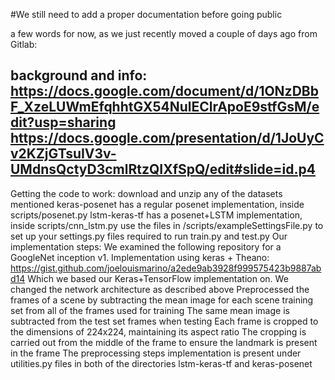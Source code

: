#We still need to add a proper documentation before going public 

a few words for now, as we just recently moved a couple of days ago from Gitlab:

background and info:
https://docs.google.com/document/d/1ONzDBbF_XzeLUWmEfqhhtGX54NulEClrApoE9stfGsM/edit?usp=sharing
https://docs.google.com/presentation/d/1JoUyCv2KZjGTsuIV3v-UMdnsQctyD3cmlRtzQIXfSpQ/edit#slide=id.p4
----
Getting the code to work:
download and unzip any of the datasets mentioned
keras-posenet has a regular posenet implementation, inside scripts/posenet.py
lstm-keras-tf has a posenet+LSTM implementation, inside scripts/cnn_lstm.py
use the files in /scripts/exampleSettingsFile.py to set up your settings.py files required to run train.py and test.py
Our implementation steps:
We examined the following repository for a GoogleNet inception v1. Implementation using keras + Theano:
https://gist.github.com/joelouismarino/a2ede9ab3928f999575423b9887abd14
Which we based our Keras+TensorFlow implementation on.
We changed the network architecture as described above
Preprocessed the frames of a scene by subtracting the mean image for each scene training set from all of the frames used for training
The same mean image is subtracted from the test set frames when testing
Each frame is cropped to the dimensions of 224x224, maintaining its aspect ratio
The cropping is carried out from the middle of the frame to ensure the landmark is present in the frame
The preprocessing steps implementation is present under utilities.py files in both of the directories
lstm-keras-tf and keras-posenet
